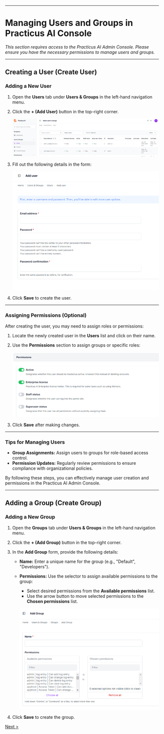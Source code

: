 
---

# Managing Users and Groups in Practicus AI Console

_This section requires access to the Practicus AI Admin Console. Please ensure you have the necessary permissions to manage users and groups._

---

## Creating a User (Create User)

### Adding a New User

1. Open the **Users** tab under **Users & Groups** in the left-hand navigation menu.  
2. Click the **+ (Add User)** button in the top-right corner.  

   ![](img/create_user.png)

3. Fill out the following details in the form:  

 

   ![](img/create_user_2.png)

4. Click **Save** to create the user.

---

### Assigning Permissions (Optional)

After creating the user, you may need to assign roles or permissions:

1. Locate the newly created user in the **Users** list and click on their name.  
2. Use the **Permissions** section to assign groups or specific roles:  


   ![](img/create_user_3.png)

3. Click **Save** after making changes.

---

### Tips for Managing Users

- **Group Assignments:** Assign users to groups for role-based access control.  
- **Permission Updates:** Regularly review permissions to ensure compliance with organizational policies.

By following these steps, you can effectively manage user creation and permissions in the Practicus AI Admin Console.

---

## Adding a Group (Create Group)

### Adding a New Group

1. Open the **Groups** tab under **Users & Groups** in the left-hand navigation menu.  



2. Click the **+ (Add Group)** button in the top-right corner.  



3. In the **Add Group** form, provide the following details:  
   - **Name:** Enter a unique name for the group (e.g., "Default", "Developers").  
   - **Permissions:** Use the selector to assign available permissions to the group:  
     - Select desired permissions from the **Available permissions** list.  
     - Use the arrow button to move selected permissions to the **Chosen permissions** list.  

      ![](img/create_user_04.png)

4. Click **Save** to create the group.

[Next >](add_image.md)
